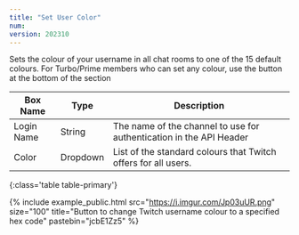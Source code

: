 ```yaml
---
title: "Set User Color"
num: 
version: 202310
---
```


Sets the colour of your username in all chat rooms to one of the 15 default colours.
For Turbo/Prime members who can set any colour, use the button at the bottom of the section

| Box Name | Type | Description | 
|-------|--------|--------
Login Name|String|The name of the channel to use for authentication in the API Header
Color|Dropdown|List of the standard colours that Twitch offers for all users.
{:class='table table-primary'}


{% include example_public.html src="https://i.imgur.com/Jp03uUR.png" size="100" title="Button to change Twitch username colour to a specified hex code" pastebin="jcbE1Zz5" %}
